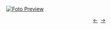 [![Foto Preview](preview/n285.avif)](https://20essentials.github.io/project-000-285)

<div align="center" style="display: flex; justify-content: center;">
  <a  href="https://github.com/20essentials/project-000-284" target="_blank">&#8592;</a>
  &nbsp;&nbsp;
  <a  href="https://github.com/20essentials/project-000-286" target="_blank">&#8594;</a>
</div>
